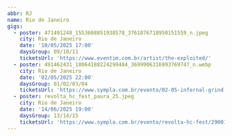```yaml
---
abbr: RJ
name: Rio de Janeiro
gigs:
  - poster: 471491248_1553608851938578_3761876718950151559_n.jpeg
    city: Rio de Janeiro
    date: '10/05/2025 17:00'
    daysGroup: 09/10/11
    ticketsUrl: 'https://www.eventim.com.br/artist/the-exploited/'
  - poster: 491462431_18064188224299484_3699906316993769747_n.webp
    city: Rio de Janeiro
    date: '02/05/2025 22:00'
    daysGroup: 01/02/03/04
    ticketsUrl: 'https://www.sympla.com.br/evento/02-05-infernal-grind-fest-rj/2915601'
  - poster: revolta_hc_fest_paura_25.jpeg
    city: Rio de Janeiro
    date: '14/06/2025 19:00'
    daysGroup: 13/14/15
    ticketsUrl: 'https://www.sympla.com.br/evento/revolta-hc-fest/2900163'
---
```


